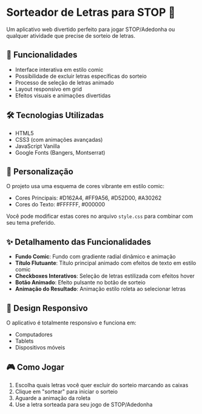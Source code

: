 # Sorteador de Letras para STOP 🎲

Um aplicativo web divertido perfeito para jogar STOP/Adedonha ou qualquer atividade que precise de sorteio de letras.

## 🌟 Funcionalidades

- Interface interativa em estilo comic
- Possibilidade de excluir letras específicas do sorteio
- Processo de seleção de letras animado
- Layout responsivo em grid
- Efeitos visuais e animações divertidas

## 🛠️ Tecnologias Utilizadas

- HTML5
- CSS3 (com animações avançadas)
- JavaScript Vanilla
- Google Fonts (Bangers, Montserrat)

## 🎨 Personalização

O projeto usa uma esquema de cores vibrante em estilo comic:
- Cores Principais: #D162A4, #FF9A56, #D52D00, #A30262
- Cores do Texto: #FFFFFF, #000000

Você pode modificar estas cores no arquivo `style.css` para combinar com seu tema preferido.

## ✨ Detalhamento das Funcionalidades

- **Fundo Comic**: Fundo com gradiente radial dinâmico e animação
- **Título Flutuante**: Título principal animado com efeitos de texto em estilo comic
- **Checkboxes Interativos**: Seleção de letras estilizada com efeitos hover
- **Botão Animado**: Efeito pulsante no botão de sorteio
- **Animação do Resultado**: Animação estilo roleta ao selecionar letras

## 📱 Design Responsivo

O aplicativo é totalmente responsivo e funciona em:
- Computadores
- Tablets
- Dispositivos móveis

## 🎮 Como Jogar

1. Escolha quais letras você quer excluir do sorteio marcando as caixas
2. Clique em "sortear" para iniciar o sorteio
3. Aguarde a animação da roleta
4. Use a letra sorteada para seu jogo de STOP/Adedonha

